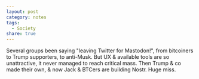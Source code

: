 ```yaml
---
layout: post
category: notes
tags:
  - Society
share: true
---
```

Several groups been saying "leaving Twitter for Mastodon!", from bitcoiners to Trump supporters, to anti-Musk. But UX & available tools are so unattractive, it never managed to reach critical mass. Then Trump & co made their own, & now Jack & BTCers are building Nostr. Huge miss.